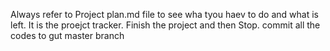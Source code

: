 Always refer to Project plan.md file to see wha tyou haev to do and what is left. It is the proejct tracker. Finish the project and then Stop. commit all the codes to gut master branch
